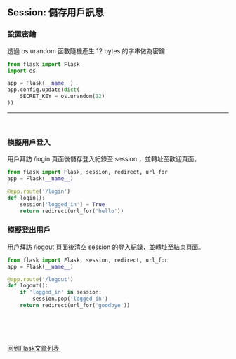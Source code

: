 ## Session: 儲存用戶訊息

### 設置密鑰
透過 os.urandom 函數隨機產生 12 bytes 的字串做為密鑰
```python
from flask import Flask
import os

app = Flask(__name__)
app.config.update(dict(
    SECRET_KEY = os.urandom(12)
))
```

---

<br/>

### 模擬用戶登入
用戶拜訪 /login 頁面後儲存登入紀錄至 session ，並轉址至歡迎頁面。
```python
from flask import Flask, session, redirect, url_for
app = Flask(__name__)

@app.route('/login')
def login():
    session['logged_in'] = True
    return redirect(url_for('hello'))
```

### 模擬登出用戶
用戶拜訪 /logout 頁面後清空 session 的登入紀錄，並轉址至結束頁面。
```python
from flask import Flask, session, redirect, url_for
app = Flask(__name__)

@app.route('/logout')
def logout():
    if 'logged_in' in session:
        session.pop('logged_in')
    return redirect(url_for('goodbye'))
```

<br/><br/><br/>

[回到Flask文章列表](index.md)

<br/>
